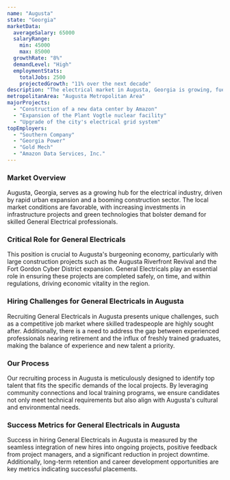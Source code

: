 ```yaml
---
name: "Augusta"
state: "Georgia"
marketData:
  averageSalary: 65000
  salaryRange:
    min: 45000
    max: 85000
  growthRate: "8%"
  demandLevel: "High"
  employmentStats:
    totalJobs: 2500
    projectedGrowth: "11% over the next decade"
description: "The electrical market in Augusta, Georgia is growing, fueled by increasing demand for electricians due to new construction projects and the installation of new electrical systems."
metropolitanArea: "Augusta Metropolitan Area"
majorProjects:
  - "Construction of a new data center by Amazon"
  - "Expansion of the Plant Vogtle nuclear facility"
  - "Upgrade of the city's electrical grid system"
topEmployers:
  - "Southern Company"
  - "Georgia Power"
  - "Gold Mech"
  - "Amazon Data Services, Inc."
---
```


### Market Overview
Augusta, Georgia, serves as a growing hub for the electrical industry, driven by rapid urban expansion and a booming construction sector. The local market conditions are favorable, with increasing investments in infrastructure projects and green technologies that bolster demand for skilled General Electrical professionals.

### Critical Role for General Electricals
This position is crucial to Augusta's burgeoning economy, particularly with large construction projects such as the Augusta Riverfront Revival and the Fort Gordon Cyber District expansion. General Electricals play an essential role in ensuring these projects are completed safely, on time, and within regulations, driving economic vitality in the region.

### Hiring Challenges for General Electricals in Augusta
Recruiting General Electricals in Augusta presents unique challenges, such as a competitive job market where skilled tradespeople are highly sought after. Additionally, there is a need to address the gap between experienced professionals nearing retirement and the influx of freshly trained graduates, making the balance of experience and new talent a priority.

### Our Process
Our recruiting process in Augusta is meticulously designed to identify top talent that fits the specific demands of the local projects. By leveraging community connections and local training programs, we ensure candidates not only meet technical requirements but also align with Augusta's cultural and environmental needs.

### Success Metrics for General Electricals in Augusta
Success in hiring General Electricals in Augusta is measured by the seamless integration of new hires into ongoing projects, positive feedback from project managers, and a significant reduction in project downtime. Additionally, long-term retention and career development opportunities are key metrics indicating successful placements.